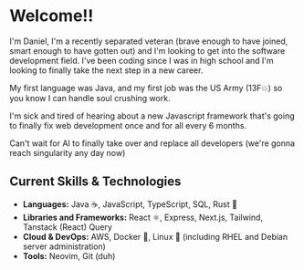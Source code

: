 # Welcome!!
I'm Daniel, I'm a recently separated veteran (brave enough to have joined, smart enough to have gotten out) and I'm looking to get into the software development field. I've been coding since I was in high school and I'm looking to finally take the next step in a new career.

My first language was Java, and my first job was the US Army (13F💥) so you know I can handle soul crushing work.

I'm sick and tired of hearing about a new Javascript framework that's going to finally fix web development once and for all every 6 months.

Can't wait for AI to finally take over and replace all developers (we're gonna reach singularity any day now)

## Current Skills & Technologies

* **Languages:** Java ☕, JavaScript, TypeScript, SQL, Rust 🦀
* **Libraries and Frameworks:** React ⚛️, Express, Next.js, Tailwind, Tanstack (React) Query
* **Cloud & DevOps:** AWS, Docker 🐳, Linux 🐧 (including RHEL and Debian server administration)
* **Tools:** Neovim, Git (duh)
